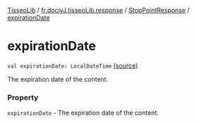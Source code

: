 [TisseoLib](../../index.md) / [fr.docjyJ.tisseoLib.response](../index.md) / [StopPointResponse](index.md) / [expirationDate](./expiration-date.md)

# expirationDate

`val expirationDate: LocalDateTime` [(source)](https://github.com/docjyj/tisseoLib/tree/master/src/main/kotlin/fr/docjyJ/tisseoLib/response/StopPointResponse.kt#L18)

The expiration date of the content.

### Property

`expirationDate` - The expiration date of the content.
